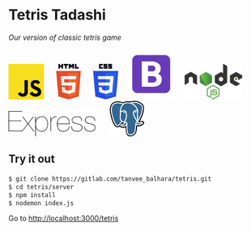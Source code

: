 # Tetris Tadashi
*Our version of classic tetris game*
  
<img src="./images/javascript.svg" height="70">&nbsp;&nbsp;&nbsp;&nbsp;&nbsp;
<img src="./images/html-5.svg" height="70">&nbsp;&nbsp;&nbsp;&nbsp;&nbsp;
<img src="./images/css-3.svg" height="70">&nbsp;&nbsp;&nbsp;
<img src="./images/bootstrap .svg" height="100">&nbsp;&nbsp;&nbsp;
<img src="./images/nodejs.svg" height="70">&nbsp;&nbsp;&nbsp;&nbsp;&nbsp;&nbsp;
<img src="./images/express.svg" height="50">&nbsp;&nbsp;&nbsp;&nbsp;&nbsp;&nbsp;
<img src="./images/postgresql-icon.svg" height="70">

## Try it out

```
$ git clone https://gitlab.com/tanvee_balhara/tetris.git 
$ cd tetris/server  
$ npm install  
$ nodemon index.js  
```
Go to [http://localhost:3000/tetris](http://localhost:3000/tetris)